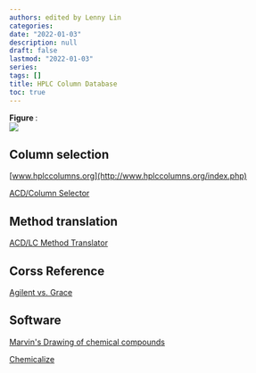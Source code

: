 ```yaml
---
authors: edited by Lenny Lin
categories: 
date: "2022-01-03"
description: null
draft: false
lastmod: "2022-01-03"
series: 
tags: []
title: HPLC Column Database
toc: true
---
```


<figcaption><b>Figure </b>: </figcaption>
<img src = "/docs/images/"/>



<!--more-->

## Column selection

[www.hplccolumns.org](http://www.hplccolumns.org/index.php)  

[ACD/Column Selector](https://www.acdlabs.com/resources/freeware/colsel/)  


## Method translation 

[ACD/LC Method Translator](https://www.acdlabs.com/resources/freeware/translator/)


## Corss Reference

[Agilent vs. Grace](https://www.agilent.com/cs/library/quickreference/public/Grace%20LC%20X-Ref.pdf)

## Software

[Marvin's Drawing of chemical compounds](https://chemaxon.com/products/marvin)

[Chemicalize](https://chemicalize.com/welcome)
